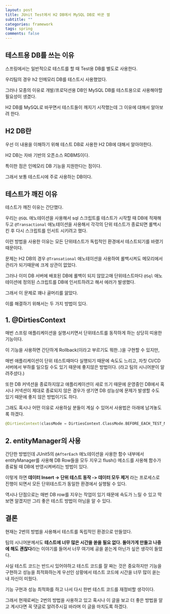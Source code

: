 ```yaml
---
layout: post
title: JUnit Test에서 H2 DB에서 MySQL DB로 바꾼 썰
subtitle: ""
categories: framework
tags: spring
comments: false
---
```


## 테스트용 DB를 쓰는 이유

스프링에서는 일반적으로 테스트를 할 때 Test용 DB를 별도로 사용한다.

우리팀의 경우 h2 인메모리 DB를 테스트시 사용했었다.

그러나 모종의 이유로 개발/프로덕션용 DB인 MySQL DB를 테스트용으로 사용해야할 필요성이 생겼다.

H2 DB를 MySQL로 바꾸면서 테스트들이 깨지기 시작했는데 그 이유에 대해서 알아보려 한다.

## H2 DB란

우선 이 내용을 이해하기 위해 테스트 DB로 사용한 H2 DB에 대해서 알아야한다.

H2 DB는 자바 기반의 오픈소스 RDBMS이다.

특이한 점은 인메모리 DB 기능을 지원한다는 점이다.

그래서 보통 테스트시에 주로 사용하는 DB이다.

## 테스트가 깨진 이유

테스트가 깨진 이유는 간단했다.

우리는 `@SQL` 애노테이션을 사용해서 sql 스크립트를 테스트가 시작할 때 DB에 적재해두고 `@Transactional` 애노테이션을 사용해서 각각의 단위 테스트가 종료되면 롤백시킨 후 다시 스크립트를 인서트 시키려고 했다.

이런 방법을 사용한 이유는 모든 단위테스트가 독립적인 환경에서 테스트되기를 바랬기 때문이다.

문제는 H2 DB의 경우 `@Transational` 애노테이션을 사용하여 롤백시켜도 메모리에서 관리가 되기때문에 크게 상관이 없었다.

그러나 이미 DB 서버에 배포된 DB에 롤백이 되지 않았고매 단위테스트마다 `@Sql` 애노테이션에 정의된 스크립트를 DB에 인서트하려고 해서 에러가 발생했다.

그래서 이 문제로 꽤나 골머리를 앓았다.

이를 해결하기 위해서는 두 가지 방법이 있다.

## 1. @DirtiesContext

매번 스프링 애플리케이션을 실행시키면서 단위테스트를 동작하게 하는 상당히 띠용한 기능이다.

이 기능을 사용하면 간단하게 Rollback(이라고 부르기도 뭐한..)을 구현할 수 있지만,

매번 애플리케이션이 단위 테스트때마다 실행되기 때문에 속도도 느리고, 자칫 CI/CD 서버에서 부하를 일으킬 수도 있기 때문에 좋지않은 방법이다. (라고 팀의 시니어분이 알려주셨다.)

또한 DB 커넥션을 종료하지않고 애플리케이션이 새로 뜨기 때문에 운영중인 DB에서 혹시나 커넥션이 제대로 종료되지 않은 경우가 생기면 DB 성능상에 문제가 발생할 수도 있기 때문에 좋지 않은 방법이기도 하다.

그래도 혹시나 어떤 이유로 사용하실 분들이 계실 수 있어서 사용법은 아래에 남겨놓도록 하겠다.

```kotlin
@DirtiesContext(classMode = DirtiesContext.ClassMode.BEFORE_EACH_TEST_METHOD)
```

## 2. entityManager의 사용

간단한 방법인데 JUnit5의 `@AfterEach` 애노테이션을 사용한 함수 내부에서 entityManager를 사용해 DB Row들을 모두 지우고 flush() 메소드를 사용해 함수가 종료될 때 DB에 반영시켜버리는 방법이 있다.

이렇게 하면 **데이터 Insert -> 단위 테스트 동작 -> 데이터 모두 제거** 라는 프로세스로 진행이 되면서 모든 단위테스트가 동일한 환경에서 실행될 수 있다.

역시나 단점으로는 매번 DB row를 지우는 작업이 있기 때문에 속도가 느릴 수 있고 딱 보면 알겠지만 그리 좋은 테스트 방법이 아님을 알 수 있다.

## 결론

현재는 2번의 방법을 사용해서 테스트를 독립적인 환경으로 만들었다.

팀의 시니어분께서도 **테스트에 너무 많은 시간을 쏟을 필요 없다. 돌아가게 만들고 나중에 해도 괜찮다**라는 이야기를 들어서 너무 여기에 공을 쏟는게 아닌가 싶은 생각이 들었다.

사실 테스트 코드는 반드시 있어야하고 테스트 코드를 잘 짜는 것은 중요하지만 기능을 구현하고 성능을 최적화하는게 우선인 상황에서 테스트 코드에 시간을 너무 많이 쏟는 내 자신이 미웠다.

기능 구현과 성능 최적화를 하고 나서 다시 한번 테스트 코드를 재정비할 생각이다.

그래서 현재로써는 2번의 방법을 사용하고 있고 혹시나 이 글을 보고 더 좋은 방법을 알고 계시다면 꼭 댓글로 알려주시길 바라며 이 글을 마치도록 하겠다.
